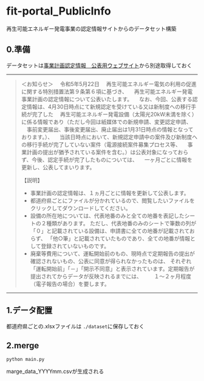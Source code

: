 # fit-portal_PublicInfo
再生可能エネルギー発電事業の認定情報サイトからのデータセット構築

## 0.準備
データセットは[事業計画認定情報　公表用ウェブサイト](https://www.fit-portal.go.jp/PublicInfo)から別途取得しておく

---
>＜お知らせ＞
>　令和5年5月22日
>　再生可能エネルギー電気の利用の促進に関する特別措置法第９条第６項に基づき、
>　再生可能エネルギー発電事業計画の認定情報について公表いたします。
>　なお、今回、公表する認定情報は、4月30日時点にて新規認定を受けている又は新制度への移行手続が完了した
>　再生可能エネルギー発電設備（太陽光20kW未満を除く）に係る情報であり（ただし今回は紙媒体での新規申請、変更認定申請、
>　事前変更届出、事後変更届出、廃止届出は1月31日時点の情報となっております。）、
>　当該日時点において、新規認定申請中の案件及び新制度への移行手続が完了していない案件（電源接続案件募集プロセス等、
>　事業計画の提出が猶予されている案件を含む。）は公表対象になっておらず、今後、認定手続が完了したものについては、
>　一ヶ月ごとに情報を更新し、公表してまいります。
>
>【説明】
> - 事業計画の認定情報は、１ヵ月ごとに情報を更新して公表します。
> - 都道府県ごとにファイルが分かれているので、閲覧したいファイルをクリックしてダウンロードしてください。
> - 設備の所在地については、代表地番のみと全ての地番を表記したシートの２種類があります。
>   ただし、代表地番のみのシートで筆数の列が「０」と記載されている設備は、申請書に全ての地番が記載されておらず、
>   「他○筆」と記載されていたものであり、全ての地番が情報として登録されていないものです。
> - 廃棄等費用について、運転開始前のもの、現時点で定期報告の提出が確認されないもの、公表に同意が得られなかったものは、
>   それぞれ「運転開始前」「－」「開示不同意」と表示されています。定期報告が提出されてからデータが反映されるまでには、
>　　１～２ヶ月程度（電子報告の場合）を要します。
>
----
## 1.データ配置
都道府県ごとの.xlsxファイルは `./dataset`に保存しておく

## 2.merge
 `python main.py`
 
 marge_data_YYYYmm.csvが生成される
